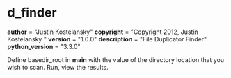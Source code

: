 d_finder
========
__author__ = "Justin Kostelansky"
__copyright__ = "Copyright 2012, Justin Kostelansky    "
__version__ = "1.0.0"
__description__ = "File Duplicator Finder"
__python_version__ = "3.3.0"

Define basedir_root in __main__ with the value of the directory location that you wish to scan. Run, view the results.